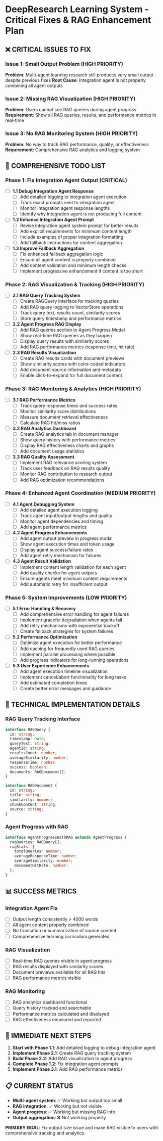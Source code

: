 # DeepResearch Learning System - Critical Fixes & RAG Enhancement Plan

## ❌ CRITICAL ISSUES TO FIX

### Issue 1: Small Output Problem (HIGH PRIORITY)
**Problem**: Multi-agent learning research still produces very small output despite previous fixes
**Root Cause**: Integration agent is not properly combining all agent outputs

### Issue 2: Missing RAG Visualization (HIGH PRIORITY)  
**Problem**: Users cannot see RAG queries during agent progress
**Requirement**: Show all RAG queries, results, and performance metrics in real-time

### Issue 3: No RAG Monitoring System (HIGH PRIORITY)
**Problem**: No way to track RAG performance, quality, or effectiveness
**Requirement**: Comprehensive RAG analytics and logging system

## 🎯 COMPREHENSIVE TODO LIST

### Phase 1: Fix Integration Agent Output (CRITICAL)
- [ ] **1.1 Debug Integration Agent Response**
  - [ ] Add detailed logging to integration agent execution
  - [ ] Track exact prompts sent to integration agent
  - [ ] Monitor integration agent response lengths
  - [ ] Identify why integration agent is not producing full content

- [ ] **1.2 Enhance Integration Agent Prompt**
  - [ ] Revise integration agent system prompt for better results
  - [ ] Add explicit requirements for minimum content length
  - [ ] Include examples of proper integration formatting
  - [ ] Add fallback instructions for content aggregation

- [ ] **1.3 Improve Fallback Aggregation**
  - [ ] Fix enhanced fallback aggregation logic
  - [ ] Ensure all agent content is properly combined
  - [ ] Add content validation and minimum length checks
  - [ ] Implement progressive enhancement if content is too short

### Phase 2: RAG Visualization & Tracking (HIGH PRIORITY)
- [ ] **2.1 RAG Query Tracking System**
  - [ ] Create RAGQuery interface for tracking queries
  - [ ] Add RAG query logging to VectorStore operations
  - [ ] Track query text, results count, similarity scores
  - [ ] Store query timestamp and performance metrics

- [ ] **2.2 Agent Progress RAG Display**
  - [ ] Add RAG queries section to Agent Progress Modal
  - [ ] Show real-time RAG queries as they happen
  - [ ] Display query results with similarity scores
  - [ ] Add RAG performance metrics (response time, hit rate)

- [ ] **2.3 RAG Results Visualization**
  - [ ] Create RAG results cards with document previews
  - [ ] Show similarity scores with color-coded indicators
  - [ ] Add document source information and metadata
  - [ ] Enable click-to-expand for full document content

### Phase 3: RAG Monitoring & Analytics (HIGH PRIORITY)
- [ ] **3.1 RAG Performance Metrics**
  - [ ] Track query response times and success rates
  - [ ] Monitor similarity score distributions
  - [ ] Measure document retrieval effectiveness
  - [ ] Calculate RAG hit/miss ratios

- [ ] **3.2 RAG Analytics Dashboard**
  - [ ] Create RAG analytics tab in document manager
  - [ ] Show query history with performance metrics
  - [ ] Display RAG effectiveness charts and graphs
  - [ ] Add document usage statistics

- [ ] **3.3 RAG Quality Assessment**
  - [ ] Implement RAG relevance scoring system
  - [ ] Track user feedback on RAG results quality
  - [ ] Monitor RAG contribution to research output
  - [ ] Add RAG optimization recommendations

### Phase 4: Enhanced Agent Coordination (MEDIUM PRIORITY)
- [ ] **4.1 Agent Debugging System**
  - [ ] Add detailed agent execution logging
  - [ ] Track agent input/output lengths and quality
  - [ ] Monitor agent dependencies and timing
  - [ ] Add agent performance metrics

- [ ] **4.2 Agent Progress Enhancements**
  - [ ] Add agent output preview in progress modal
  - [ ] Show agent execution times and token usage
  - [ ] Display agent success/failure rates
  - [ ] Add agent retry mechanism for failures

- [ ] **4.3 Agent Result Validation**
  - [ ] Implement content length validation for each agent
  - [ ] Add quality checks for agent outputs
  - [ ] Ensure agents meet minimum content requirements
  - [ ] Add automatic retry for insufficient output

### Phase 5: System Improvements (LOW PRIORITY)
- [ ] **5.1 Error Handling & Recovery**
  - [ ] Add comprehensive error handling for agent failures
  - [ ] Implement graceful degradation when agents fail
  - [ ] Add retry mechanisms with exponential backoff
  - [ ] Create fallback strategies for system failures

- [ ] **5.2 Performance Optimization**
  - [ ] Optimize agent execution for better performance
  - [ ] Add caching for frequently used RAG queries
  - [ ] Implement parallel processing where possible
  - [ ] Add progress indicators for long-running operations

- [ ] **5.3 User Experience Enhancements**
  - [ ] Add agent execution timeline visualization
  - [ ] Implement cancel/abort functionality for long tasks
  - [ ] Add estimated completion times
  - [ ] Create better error messages and guidance

## 🔧 TECHNICAL IMPLEMENTATION DETAILS

### RAG Query Tracking Interface
```typescript
interface RAGQuery {
  id: string;
  timestamp: Date;
  queryText: string;
  agentId: string;
  resultsCount: number;
  averageSimilarity: number;
  responseTime: number;
  success: boolean;
  documents: RAGDocument[];
}

interface RAGDocument {
  id: string;
  title: string;
  similarity: number;
  chunkContent: string;
  source: string;
}
```

### Agent Progress with RAG
```typescript
interface AgentProgressWithRAG extends AgentProgress {
  ragQueries: RAGQuery[];
  ragStats: {
    totalQueries: number;
    averageResponseTime: number;
    averageSimilarity: number;
    documentHitRate: number;
  };
}
```

## 📊 SUCCESS METRICS

### Integration Agent Fix
- [ ] Output length consistently > 4000 words
- [ ] All agent content properly combined
- [ ] No truncation or summarization of source content
- [ ] Comprehensive learning curriculum generated

### RAG Visualization
- [ ] Real-time RAG queries visible in agent progress
- [ ] RAG results displayed with similarity scores
- [ ] Document previews available for all RAG hits
- [ ] RAG performance metrics visible

### RAG Monitoring
- [ ] RAG analytics dashboard functional
- [ ] Query history tracked and searchable
- [ ] Performance metrics calculated and displayed
- [ ] RAG effectiveness measured and reported

## 🎯 IMMEDIATE NEXT STEPS

1. **Start with Phase 1.1**: Add detailed logging to debug integration agent
2. **Implement Phase 2.1**: Create RAG query tracking system
3. **Build Phase 2.2**: Add RAG visualization to agent progress
4. **Complete Phase 1.2**: Fix integration agent prompts
5. **Implement Phase 3.1**: Add RAG performance metrics

## 📋 CURRENT STATUS
- **Multi-agent system**: ✅ Working but output too small
- **RAG integration**: ✅ Working but not visible
- **Agent progress**: ✅ Working but missing RAG info
- **Output aggregation**: ❌ Not working properly

**PRIMARY GOAL**: Fix output size issue and make RAG visible to users with comprehensive tracking and analytics. 